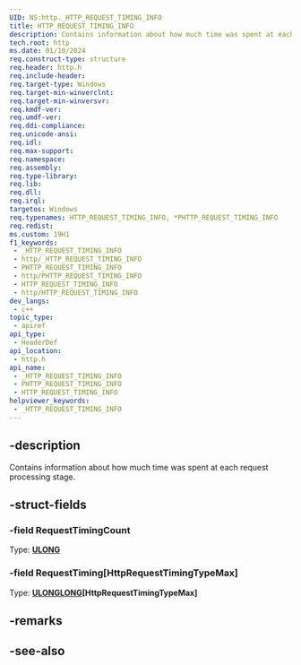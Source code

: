 ```yaml
---
UID: NS:http._HTTP_REQUEST_TIMING_INFO
title: HTTP_REQUEST_TIMING_INFO
description: Contains information about how much time was spent at each request processing stage.
tech.root: http
ms.date: 01/10/2024
req.construct-type: structure
req.header: http.h
req.include-header: 
req.target-type: Windows
req.target-min-winverclnt: 
req.target-min-winversvr: 
req.kmdf-ver: 
req.umdf-ver: 
req.ddi-compliance: 
req.unicode-ansi: 
req.idl: 
req.max-support: 
req.namespace: 
req.assembly: 
req.type-library: 
req.lib: 
req.dll: 
req.irql: 
targetos: Windows
req.typenames: HTTP_REQUEST_TIMING_INFO, *PHTTP_REQUEST_TIMING_INFO
req.redist: 
ms.custom: 19H1
f1_keywords:
 - _HTTP_REQUEST_TIMING_INFO
 - http/_HTTP_REQUEST_TIMING_INFO
 - PHTTP_REQUEST_TIMING_INFO
 - http/PHTTP_REQUEST_TIMING_INFO
 - HTTP_REQUEST_TIMING_INFO
 - http/HTTP_REQUEST_TIMING_INFO
dev_langs:
 - c++
topic_type:
 - apiref
api_type:
 - HeaderDef
api_location:
 - http.h
api_name:
 - _HTTP_REQUEST_TIMING_INFO
 - PHTTP_REQUEST_TIMING_INFO
 - HTTP_REQUEST_TIMING_INFO
helpviewer_keywords:
 - _HTTP_REQUEST_TIMING_INFO
---
```


## -description

Contains information about how much time was spent at each request processing stage.

## -struct-fields

### -field RequestTimingCount

Type: **[ULONG](/windows/desktop/winprog/windows-data-types)**

### -field RequestTiming[HttpRequestTimingTypeMax]

Type: **[ULONGLONG](/windows/desktop/winprog/windows-data-types)\[HttpRequestTimingTypeMax\]**

## -remarks

## -see-also
